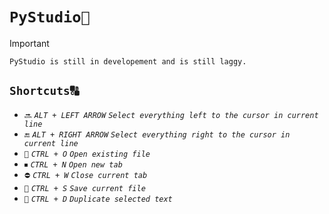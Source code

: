 # **`PyStudio🐍`**
> [!IMPORTANT]
> `PyStudio is still in developement and is still laggy.`
## **`Shortcuts🔠`**
- `🔜` _`ALT + LEFT ARROW`_
  *`Select everything left to the cursor in current line`*
- `🔚` _`ALT + RIGHT ARROW`_
  *`Select everything right to the cursor in current line`*
- `📂` _`CTRL + O`_
   *`Open existing file`*
- `⏹` _`CTRL + N`_
  *`Open new tab`*
- `⛔` _`CTRL + W`_
   *`Close current tab`*
- `💾` _`CTRL + S`_
   *`Save current file`*
- `🔄` _`CTRL + D`_
   *`Duplicate selected text`*
